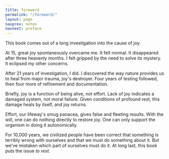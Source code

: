 ```yaml
---
title: foreword
permalink: "/foreword/"
layout: page
navprev: notes
navnext: preface
---
```


This book comes out of a long investigation into the cause of joy. 

At 15, great joy spontaneously overcame me. It felt normal. It disappeared after three heavenly months. I felt gripped by the need to solve its mystery. It eclipsed my other concerns.

After 21 years of investigation, I did. I discovered the way nature provides us to heal from major trauma, joy's destroyer. Four years of testing followed, then four more of refinement and documentation.

Briefly, joy is a function of being alive, not effort. Lack of joy indicates a damaged system, not moral failure. Given conditions of profound rest, this damage heals by itself, and joy returns.

Effort, our lifeway's smug panacea, gives false and fleeting results. With the will, one can do nothing directly to restore joy. One can only support the organism in doing it autonomically.

For 10,000 years, we civilized people have been correct that something is terribly wrong with ourselves and that we must do something about it. But we've mistaken which part of ourselves must do it. At long last, this book puts the issue _to rest_.



